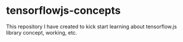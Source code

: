 # tensorflowjs-concepts
This repository I have created to kick start learning about tensorflow.js library concept, working, etc.
